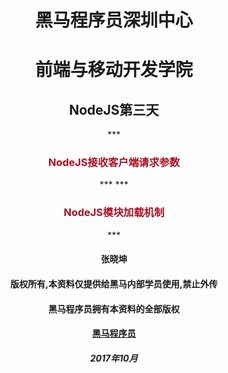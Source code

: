 <center>
<h1>黑马程序员深圳中心</h1>
<h1>前端与移动开发学院</h1>
<h2>NodeJS第三天</h2>
***<h3><font color=#aa1122>NodeJS接收客户端请求参数</font></h3>***
***<h3><font color=#aa1122>NodeJS模块加载机制</font></h3>***
<h4>张晓坤</h4>
<h4>版权所有,本资料仅提供给黑马内部学员使用,禁止外传</h4>
<h4>黑马程序员拥有本资料的全部版权</h4>
<h4><a href="http://www.itheima.com">黑马程序员</a></h4>
<h5>2017年10月</h5>
</center>